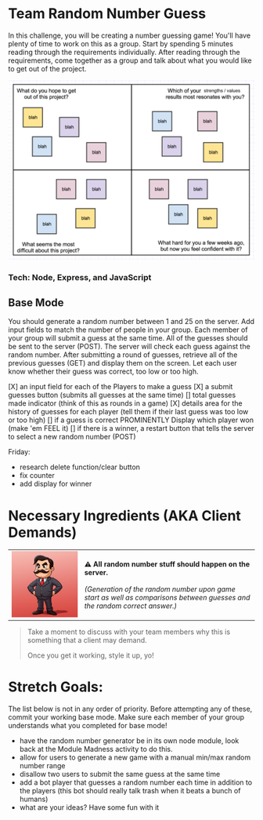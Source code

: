 # Team Random Number Guess

In this challenge, you will be creating a number guessing game! You'll have plenty of time to work on this as a group. Start by spending 5 minutes reading through the requirements individually. After reading through the requirements, come together as a group and talk about what you would like to get out of the project.

![intro](quads_week1_updated.png)

### Tech: Node, Express, and JavaScript

## Base Mode

You should generate a random number between 1 and 25 on the server. Add input fields to match the number of people in your group. Each member of your group will submit a guess at the same time. All of the guesses should be sent to the server (POST). The server will check each guess against the random number. After submitting a round of guesses, retrieve all of the previous guesses (GET) and display them on the screen. Let each user know whether their guess was correct, too low or too high. 

[X] an input field for each of the Players to make a guess
[X] a submit guesses button (submits all guesses at the same time)
[] total guesses made indicator (think of this as rounds in a game)
[X] details area for the history of guesses for each player (tell them if their last guess was too low or too high)
[] if a guess is correct PROMINENTLY Display which player won (make 'em FEEL it)
[] if there is a winner, a restart button that tells the server to select a new random number (POST)

Friday:
- research delete function/clear button
- fix counter
- add display for winner

# Necessary Ingredients (AKA Client Demands)

| |  |
| ----------- | ----------- |
| <img src="client.png" width=400> | **⚠️ All random number stuff should happen on the server.** <br><br> *(Generation of the random number upon game start as well as comparisons between guesses and the random correct answer.)*  |

> Take a moment to discuss with your team members why this is something that a client may demand.
>
>Once you get it working, style it up, yo!

# Stretch Goals:

The list below is not in any order of priority. Before attempting any of these, commit your working base mode. Make sure each member of your group understands what you completed for base mode! 

- have the random number generator be in its own node module, look back at the Module Madness activity to do this.
- allow for users to generate a new game with a manual min/max random number range
- disallow two users to submit the same guess at the same time
- add a bot player that guesses a random number each time in addition to the players (this bot should really talk trash when it beats a bunch of humans)
- what are your ideas? Have some fun with it
